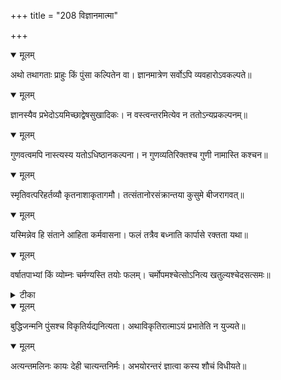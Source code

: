 +++
title = "208 विज्ञानमात्मा"

+++


<details open><summary>मूलम्</summary>

अथो तथागताः प्राहुः किं पुंसा कल्पितेन वा। ज्ञानमात्रेण सर्वोऽपि व्यवहारोऽवकल्पते॥
</details>



<details open><summary>मूलम्</summary>

ज्ञानस्यैव प्रभेदोऽयमिच्छाद्वेषसुखादिकः। न वस्त्वन्तरमित्येव न ततोऽन्यप्रकल्पनम्॥
</details>



<details open><summary>मूलम्</summary>

गुणवत्वमपि नास्त्यस्य यतोऽधिष्ठानकल्पना। न गुणव्यतिरिक्तश्च गुणी नामास्ति कश्चन॥
</details>



<details open><summary>मूलम्</summary>

स्मृतिवत्परिहर्तव्यौ कृतनाशाकृतागमौ। तत्संतानोरसंक्रान्तया कुसुमे बीजरागवत्॥
</details>



<details open><summary>मूलम्</summary>

यस्मिन्नेव हि संताने आहिता कर्मवासना। फलं तत्रैव बध्नाति कार्पासे रक्तता यथा॥
</details>



<details open><summary>मूलम्</summary>

वर्षातपाभ्यां किं व्योम्नः चर्मण्यस्ति तयोः फलम्। चर्मोपमश्चेत्सोऽनित्य खतुल्यश्चेदसत्समः॥
</details>



<details><summary>टीका</summary>

न्या. र.[150]
</details>



<details open><summary>मूलम्</summary>

बुद्धिजन्मनि पुंसश्च विकृतिर्यद्यनित्यता। अथाविकृतिरात्माऽयं प्रभातेति न युज्यते॥
</details>



<details open><summary>मूलम्</summary>

अत्यन्तमलिनः कायः देही चात्यन्तनिर्मः। अभयोरन्तरं ज्ञात्वा कस्य शौचं विधीयते॥
</details>

